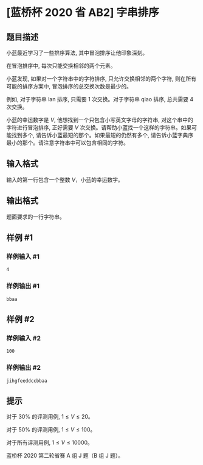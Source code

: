 # [蓝桥杯 2020 省 AB2] 字串排序

## 题目描述

小蓝最近学习了一些排序算法, 其中冒泡排序让他印象深刻。

在冒泡排序中, 每次只能交换相邻的两个元素。

小蓝发现, 如果对一个字符串中的字符排序, 只允许交换相邻的两个字符, 则在所有可能的排序方案中, 冒泡排序的总交换次数是最少的。

例如, 对于字符串 lan 排序, 只需要 $1$ 次交换。对于字符串 qiao 排序, 总共需要 $4$ 次交换。

小蓝的幸运数字是 $V$, 他想找到一个只包含小写英文字母的字符串, 对这个串中的字符进行冒泡排序, 正好需要 $V$ 次交换。请帮助小蓝找一个这样的字符串。如果可能找到多个, 请告诉小蓝最短的那个。如果最短的仍然有多个, 请告诉小蓝字典序最小的那个。请注意字符串中可以包含相同的字符。


## 输入格式

输入的第一行包含一个整数 $V$，小蓝的幸运数字。

## 输出格式

题面要求的一行字符串。

## 样例 #1

### 样例输入 #1
```
4
```

### 样例输出 #1

```
bbaa
```

## 样例 #2

### 样例输入 #2
```
100
```

### 样例输出 #2

```
jihgfeeddccbbaa
```

## 提示

对于 $30 \%$ 的评测用例, $1 \leq V \leq 20$。

对于 $50 \%$ 的评测用例, $1 \leq V \leq 100$。

对于所有评测用例, $1 \leq V \leq 10000$。

蓝桥杯 2020 第二轮省赛 A 组 J 题（B 组 J 题）。
